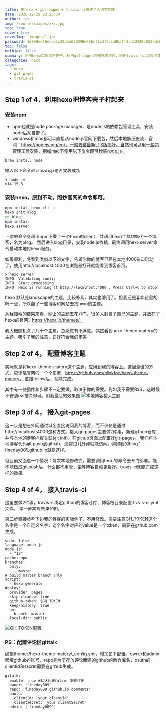 ```yaml
---
title: 用hexo + git-pages + travis-ci搭建个人博客实践
date: 2020-12-29 23:25:00
author: ice
img: /source/images/xxx.jpg
top: true
cover: true
coverImg: /images/1.jpg
password: 8d969eef6ecad3c29a3a629280e686cf0c3f5d5a86aff3ca12020c923adc6c92
toc: false
mathjax: false
summary: 利用hexo实现博客壳子，利用git-pages外网托管博客，利用travis-ci实现了本地git push后博客分钟级自动部署。
categories: hexo
tags:
  - hexo
  - git-pages
  - travis-ci
---
```


## Step 1 of 4，利用hexo把博客壳子打起来

### 安装npm
- npm也就是node package manager，是node.js的依赖包管理工具，安装node后就自带了。
- windows和mac都可以直接从node.js官网下载包，然后本地解压安装，官网：https://nodejs.org/en/，一般安装最新LTS版就好。当然也可以用一些包管理工具安装，例如mac下使用以下命令即可秒装node.js。
``` bash
brew install node
```
输入以下命令验证node.js是否安装成功
```
❯ node -v
v14.15.3
```

### 安装hexo。原封不动，照抄官网的命令即可。
```bash
npm install hexo-cli -g
hexo init blog
cd blog
npm install
hexo server
```
上边的命令是利用npm下载了一个hexo的client，并利用hexo工具初始化一个博客，名为blog。
然后进入blog目录，安装node.js依赖，最终调用hexo server命令启动本地的hexo服务。

如果顺利，将看到类似以下的文字，告诉你你的博客已经在本地4000端口启动了，使用http://localhost:4000在浏览器打开就能看到博客首页。
```
❯ hexo server
INFO  Validating config
INFO  Start processing
INFO  Hexo is running at http://localhost:4000 . Press Ctrl+C to stop.
```
hexo 默认是landscape的主题，比较朴素，其实也够用了。但我还是喜欢花里胡哨一点，所以翻了一些博客和网站去找hexo的主题。

从我搜索的结果来看，网上的主题五花八门，很多人封装了自己的主题，并放在了hexo的官网：https://hexo.io/themes/。

我大概随机点了几十个主题，总感觉有不满意。偶然看到hexo-theme-matery的主题，吸引了我的注意，正好符合我的审美。

## Step 2 of 4， 配置博客主题
实际就是将hexo-theme-matery这个主题，应用到我的博客上。这里最佳的方式，应该是官网的一个个配置，https://github.com/blinkfox/hexo-theme-matery。
直接follow后，就能完成。

其中有一些插件和步骤不一定要做，取决于你的需要。例如我不需要RSS，这时候不安装rss插件即可。附我最后的效果图
![本地博客接入主题](/images/iceelocalblog-with-theme.png)


## Step 3 of 4， 接入git-pages
这一步是想在外网通过域名直接访问我的博客，而不仅仅是通过http://localhost:4000这种方式。接入git-pages主要做2件事，新建github仓库并与本地的博客内容关联(git init)、在github页面上配置好git-pages。
我们将本地博客代码git push到github，通常过几分钟就能访问。例如我的blog：fineday009.github.io就是这样。

但目前又面临一个情况：每次本地修改完，需要调用hexo的命令去专门部署。能不能做成git push后，什么都不用管，坐等博客自动更新好。travis-ci就能完成这样的效果。

## Step 4 of 4， 接入travis-ci
这里要做2件事，travis-ci绑定github的博客仓库、博客根目录配置.travis-ci.yml文件。
第一步实现效果如图。

第二步直接参考下边我的博客的实际例子，不用修改。需要注意GH_TOKEN这个名字是一个自定义名字，这个名字对应的value是一个token，需要在github.com生成。
``` travis-ci
sudo: false
language: node_js
node_js:
  - "12"
cache: npm
branches:
  only: 
    - master 
# build master branch only
script:
  - hexo generate
deploy:
  provider: pages
  skip-cleanup: true
  github-token: $GH_TOKEN
  keep-history: true
  on:
    branch: master
  local-dir: public
```
![GH_TOKEN配置](/images/travis-ci-fineday009.png)

### PS：配置评论区gittalk
编辑themes/hexo-theme-matery/_config.yml，增加如下配置。owner和admin都填github的账号，repo是为了存放评论而建的github的新仓库名，oauth的clientid和secret需要在github生成。
```
gitalk:
  enable: true #默认的是false，没有打开
  owner: 'fineday009'
  repo: 'fineday009.github.io.comments'
  oauth:
    clientId: 'your clientId'
    clientSecret: 'your clientSecret'
  admin: ['fineday009']
```